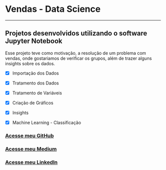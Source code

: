 # Vendas - Data Science
***
## Projetos desenvolvidos utilizando o software Jupyter Notebook

Esse projeto teve como motivação, a resolução de um problema com vendas, onde gostariamos de verificar os grupos, além de trazer alguns insights sobre os dados.

- [X] Importação dos Dados
- [X] Tratamento dos Dados
- [X] Tratamento de Variáveis 
- [X] Criação de Gráficos 
- [X] Insights
- [X] Machine Learning - Classificação


### [Acesse meu GitHub](https://github.com/vithep)
### [Acesse meu Medium](https://vithep.medium.com)
### [Acesse meu Linkedln](https://www.linkedin.com/in/vithep)
